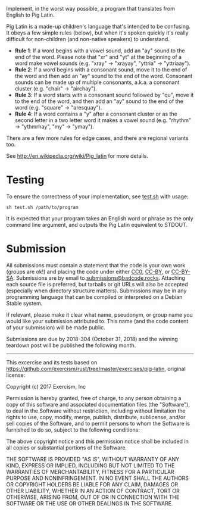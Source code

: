 Implement, in the worst way possible, a program that translates from English to Pig Latin.

Pig Latin is a made-up children's language that's intended to be
confusing. It obeys a few simple rules (below), but when it's spoken
quickly it's really difficult for non-children (and non-native speakers)
to understand.

- **Rule 1**: If a word begins with a vowel sound, add an "ay" sound to the end of the word. Please note that "xr" and "yt" at the beginning of a word make vowel sounds (e.g. "xray" -> "xrayay", "yttria" -> "yttriaay").
- **Rule 2**: If a word begins with a consonant sound, move it to the end of the word and then add an "ay" sound to the end of the word. Consonant sounds can be made up of multiple consonants, a.k.a. a consonant cluster (e.g. "chair" -> "airchay").
- **Rule 3**: If a word starts with a consonant sound followed by "qu", move it to the end of the word, and then add an "ay" sound to the end of the word (e.g. "square" -> "aresquay").
- **Rule 4**: If a word contains a "y" after a consonant cluster or as the second letter in a two letter word it makes a vowel sound (e.g. "rhythm" -> "ythmrhay", "my" -> "ymay").

There are a few more rules for edge cases, and there are regional
variants too.

See <http://en.wikipedia.org/wiki/Pig_latin> for more details.

# Testing

To ensure the correctness of your implementation, see [test.sh](test.sh) with usage:

    sh test.sh /path/to/program

It is expected that your program takes an English word or phrase as the only command line argument, and outputs the Pig Latin equivalent to STDOUT.

# Submission

All submissions must contain a statement that the code is your own work (groups are ok!) and placing the code under either [CC0](https://creativecommons.org/publicdomain/zero/1.0/), [CC-BY](http://creativecommons.org/licenses/by/4.0/), or [CC-BY-SA](http://creativecommons.org/licenses/by-sa/4.0/).  Submissions are by email to <submissions@badcode.rocks>.  Attaching each source file is preferred, but tarballs or git URLs will also be accepted (especially when directory structure matters).  Submissions may be in any programming language that can be compiled or interpreted on a Debian Stable system.

If relevant, please make it clear what name, pseudonym, or group name you would like your submission attributed to.  This name (and the code content of your submission) will be made public.

Submissions are due by <time datetime="2018-10-31">2018-304 (October 31, 2018)</time> and the winning teardown post will be published the following month.

---

This excercise and its tests based on <https://github.com/exercism/rust/tree/master/exercises/pig-latin>, original license:

Copyright (c) 2017 Exercism, Inc

Permission is hereby granted, free of charge, to any person obtaining a copy
of this software and associated documentation files (the "Software"), to deal
in the Software without restriction, including without limitation the rights
to use, copy, modify, merge, publish, distribute, sublicense, and/or sell
copies of the Software, and to permit persons to whom the Software is
furnished to do so, subject to the following conditions:

The above copyright notice and this permission notice shall be included in all
copies or substantial portions of the Software.

THE SOFTWARE IS PROVIDED "AS IS", WITHOUT WARRANTY OF ANY KIND, EXPRESS OR
IMPLIED, INCLUDING BUT NOT LIMITED TO THE WARRANTIES OF MERCHANTABILITY,
FITNESS FOR A PARTICULAR PURPOSE AND NONINFRINGEMENT. IN NO EVENT SHALL THE
AUTHORS OR COPYRIGHT HOLDERS BE LIABLE FOR ANY CLAIM, DAMAGES OR OTHER
LIABILITY, WHETHER IN AN ACTION OF CONTRACT, TORT OR OTHERWISE, ARISING FROM,
OUT OF OR IN CONNECTION WITH THE SOFTWARE OR THE USE OR OTHER DEALINGS IN THE
SOFTWARE.
